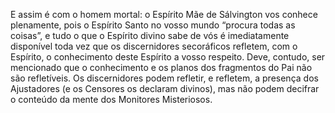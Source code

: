 ﻿E assim é com o homem mortal: o Espírito Mãe de Sálvington vos conhece plenamente, pois o Espírito Santo no vosso mundo “procura todas as coisas”, e tudo o que o Espírito divino sabe de vós é imediatamente disponível toda vez que os discernidores secoráficos refletem, com o Espírito, o conhecimento deste Espírito a vosso respeito. Deve, contudo, ser mencionado que o conhecimento e os planos dos fragmentos do Pai não são refletíveis. Os discernidores podem refletir, e refletem, a presença dos Ajustadores (e os Censores os declaram divinos), mas não podem decifrar o conteúdo da mente dos Monitores Misteriosos.